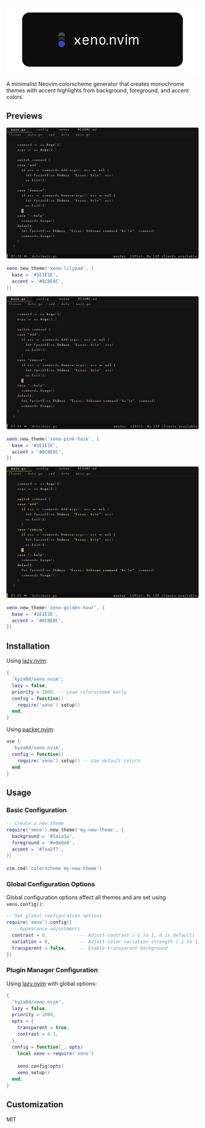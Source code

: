 <img title="Preview" alt="Preview" src="./media/preview.png">

A minimalist Neovim colorscheme generator that creates monochrome themes with accent highlights from background, foreground, and accent colors.

## Previews

<img title="Preview" alt="Preview Lilypad" src="./media/preview-lily-pad.png">

```lua
xeno.new_theme('xeno-lilypad', {
  base = '#1E1E1E',
  accent = '#8CBE8C',
})
```

<img title="Preview" alt="Preview Pink Haze" src="./media/preview-pink-haze.png">

```lua
xeno.new_theme('xeno-pink-haze', {
  base = '#1E1E1E',
  accent = '#8CBE8C',
})

```
<img title="Preview" alt="Preview Golden Hour" src="./media/preview-golden-hour.png">

```lua
xeno.new_theme('xeno-golden-hour', {
  base = '#1E1E1E',
  accent = '#8CBE8C',
})
```

## Installation

Using [lazy.nvim](https://github.com/folke/lazy.nvim):

```lua
{
  'kyza0d/xeno.nvim',
  lazy = false,
  priority = 1000, -- Load colorscheme early
  config = function()
    require('xeno').setup()
  end,
}
```

Using [packer.nvim](https://github.com/wbthomason/packer.nvim):

```lua
use {
  'kyza0d/xeno.nvim',
  config = function()
    require('xeno').setup() -- Use default colors
  end
}
```

## Usage

### Basic Configuration

```lua
-- Create a new theme
require('xeno').new_theme('my-new-theme', {
  background = '#1a1a1a',
  foreground = '#e0e0e0', 
  accent = '#7aa2f7',
})

vim.cmd('colorscheme my-new-theme')
```

### Global Configuration Options

Global configuration options affect all themes and are set using `xeno.config()`:

```lua
-- Set global configuration options
require('xeno').config({
  -- Appearance adjustments
  contrast = 0,            -- Adjust contrast (-1 to 1, 0 is default)
  variation = 0,           -- Adjust color variation strength (-1 to 1, 0 is default)
  transparent = false,     -- Enable transparent background
})
```

### Plugin Manager Configuration

Using [lazy.nvim](https://github.com/folke/lazy.nvim) with global options:

```lua
{
  'kyza0d/xeno.nvim',
  lazy = false,
  priority = 1000,
  opts = {
    transparent = true,
    contrast = 0.1,
  },
  config = function(_, opts)
    local xeno = require('xeno')
    
    xeno.config(opts)
    xeno.setup()
  end,
}
```

## Customization

MIT
